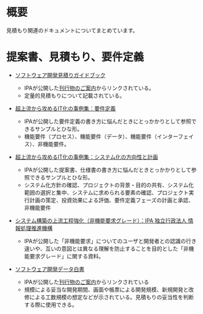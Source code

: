 # 概要

見積もり関連のドキュメントについてまとめています。

# 提案書、見積もり、要件定義

- [ソフトウェア開発見積りガイドブック](https://www.ipa.go.jp/files/000005108.pdf)
  - IPAが公開した[刊行物のご案内](https://www.ipa.go.jp/ikc/publish/index.html)からリンクされている。
  - 定量的見積もりについて記載されている。

- [超上流から攻めるIT化の事例集：要件定義](https://www.ipa.go.jp/sec/softwareengineering/tool/ep/ep2.html)
  - IPAが公開した要件定義の書き方に悩んだときにとっかかりとして参照できるサンプルとひな形。
  - 機能要件（プロセス）、機能要件（データ）、機能要件（インターフェイス）、非機能要件。

- [超上流から攻めるIT化の事例集：システム化の方向性と計画](https://www.ipa.go.jp/sec/softwareengineering/tool/ep/ep1.html)
  - IPAが公開した提案書、仕様書の書き方に悩んだときとっかかりとして参照できるサンプルとひな形。
  - システム化方針の確認、プロジェクトの背景・目的の共有、システム化範囲の選択と集中、システムに求められる要素の確認、プロジェクト実行計画の策定、投資効果による評価、要件定義フェーズの計画と承認、非機能要件

- [システム構築の上流工程強化（非機能要求グレード）：IPA 独立行政法人 情報処理推進機構](https://www.ipa.go.jp/sec/softwareengineering/std/ent03-b.html)
  - IPAが公開した「非機能要求」についてのユーザと開発者との認識の行き違いや、互いの意図とは異なる理解を防止することを目的とした「非機能要求グレード」に関する資料。

- [ソフトウェア開発データ白書](https://zenn.dev/koduki/articles/d36e18c41b4bd0)
  - IPAが公開した[刊行物のご案内](https://www.ipa.go.jp/ikc/publish/index.html)からリンクされている
  - 規模による妥当な開発期間、画面や帳票による開発規模、新規開発と改修による工数規模の想定などが示されている。見積もりの妥当性を判断する際に使用できる。
